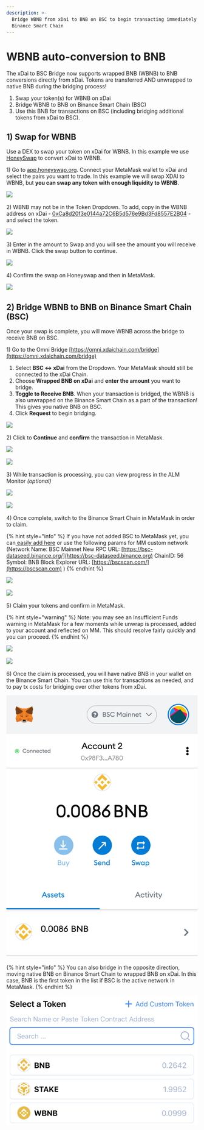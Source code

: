 ```yaml
---
description: >-
  Bridge WBNB from xDai to BNB on BSC to begin transacting immediately on
  Binance Smart Chain
---
```


# WBNB auto-conversion to BNB

The xDai to BSC Bridge now supports wrapped BNB (WBNB) to BNB conversions directly from xDai. Tokens are transferred AND unwrapped to native BNB during the bridging process!

1. Swap your token(s) for WBNB on xDai
2. Bridge WBNB to BNB on Binance Smart Chain (BSC)
3. Use this BNB for transactions on BSC (including bridging additional tokens from xDai to BSC).

## 1) Swap for WBNB

Use a DEX to swap your token on xDai for WBNB. In this example we use [HoneySwap](https://app.honeyswap.org/#/swap) to convert xDai to WBNB.

1\) Go to [app.honeyswap.org](https://app.honeyswap.org/#/swap). Connect your MetaMask wallet to xDai and select the pairs you want to trade. In this example we will swap XDAI to WBNB, but **you can swap any token with enough liquidity to WBNB**.

![](../../../../.gitbook/assets/hs1.png)

2\) WBNB may not be in the Token Dropdown. To add, copy in the WBNB address on xDai - [0xCa8d20f3e0144a72C6B5d576e9Bd3Fd8557E2B04](https://blockscout.com/xdai/mainnet/tokens/0xCa8d20f3e0144a72C6B5d576e9Bd3Fd8557E2B04/token-transfers) - and select the token.

![](../../../../.gitbook/assets/hs2.png)

3\) Enter in the amount to Swap and you will see the amount you will receive in WBNB. Click the swap button to continue.

![](../../../../.gitbook/assets/hs-3.png)

4\) Confirm the swap on Honeyswap and then in MetaMask.

![](../../../../.gitbook/assets/hs-4.png)

## 2) Bridge WBNB to BNB on Binance Smart Chain (BSC)

Once your swap is complete, you will move WBNB across the bridge to receive BNB on BSC.

1\) Go to the Omni Bridge [https://omni.xdaichain.com/bridge](https://omni.xdaichain.com/bridge)

1. Select **BSC <-> xDai** from the Dropdown. Your MetaMask should still be connected to the xDai Chain.
2. Choose **Wrapped BNB on xDai** and **enter the amount** you want to bridge.
3. **Toggle to Receive BNB**. When your transaction is bridged, the WBNB is also unwrapped on the Binance Smart Chain as a part of the transaction! This gives you native BNB on BSC.
4. Click **Request** to begin bridging.

![](../../../../.gitbook/assets/b1.png)

2\) Click to **Continue** and **confirm** the transaction in MetaMask.

![](../../../../.gitbook/assets/b2-a.png)

![](../../../../.gitbook/assets/b2-b.png)

3\) While transaction is processing, you can view progress in the ALM Monitor _(optional)_

![](../../../../.gitbook/assets/alm-1.png)

![](../../../../.gitbook/assets/alm-2.png)

4\) Once complete, switch to the Binance Smart Chain in MetaMask in order to claim.

{% hint style="info" %}
&#x20;If you have not added BSC to MetaMask yet, you can[ easily add here](https://chainlist.org) or use the following params for MM custom network (Network Name: BSC Mainnet New RPC URL: [https://bsc-dataseed.binance.org/](https://bsc-dataseed.binance.org) ChainID: 56 Symbol: BNB Block Explorer URL: [https://bscscan.com/](https://bscscan.com) )
{% endhint %}

![](../../../../.gitbook/assets/bs-1.png)

![](../../../../.gitbook/assets/bs-2.png)

5\) Claim your tokens and confirm in MetaMask.&#x20;

{% hint style="warning" %}
Note: you may see an Insufficient Funds warning in MetaMask for a few moments while unwrap is processed, added to your account and reflected on MM. This should resolve fairly quickly and you can proceed.
{% endhint %}

![](../../../../.gitbook/assets/claim-1.png)

![](../../../../.gitbook/assets/claim-2.png)

6\) Once the claim is processed, you will have native BNB in your wallet on the Binance Smart Chain. You can use this for transactions as needed, and to pay tx costs for bridging over other tokens from xDai.&#x20;

![](../../../../.gitbook/assets/BNB-1.png)

{% hint style="info" %}
You can also bridge in the opposite direction, moving native BNB on Binance Smart Chain to wrapped BNB on xDai. In this case, BNB is the first token in the list if BSC is the active network in MetaMask.
{% endhint %}

![](<../../../../.gitbook/assets/image (13) (1).png>)

####


